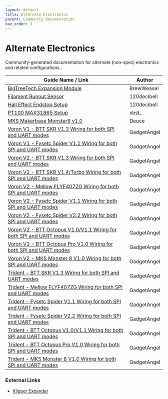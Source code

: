 ```yaml
---
layout: default
title: Alternate Electronics
parent: Community Documentation
nav_order: 3
---
```


# Alternate Electronics

Community-generated documentation for alternate (non-spec) electronics and related configurations..

| Guide Name / Link | Author |
|---|---|
| [BigTreeTech Expansion Module](./brewweasel/BTTExpansion.md) | BrewWeasel |
| [Filament Runout Sensor](./120decibell/filament_runout_sensor.md) | 120decibell |
| [Hall Effect Endstop Setup](./120decibell/hall_effect_endstop_setup.md) | 120decibell |
| [PT100 MAX31865 Setup](./xbst_/PT100.md) | xbst_ |
| [MKS Makerbase Monster8 v1.0](./Deuce/Voron2_Monster8_v1.0_Config.md) | Deuce |
| [Voron V1 - BTT SKR V1.3 Wiring for both SPI and UART modes](./GadgetAngel/v1_skr13_wiring.md) | GadgetAngel |
| [Voron V1 - Fysetc Spider V1.1 Wiring for both SPI and UART modes](./GadgetAngel/v1_spider_wiring.md) | GadgetAngel |
| [Voron V2 - BTT SKR V1.3 Wiring for both SPI and UART modes](./GadgetAngel/v2_skr13_wiring.md) | GadgetAngel |
| [Voron V2 - BTT SKR V1.4/Turbo Wiring for both SPI and UART modes](./GadgetAngel/v2_skr14_wiring.md) | GadgetAngel |
| [Voron V2 - Mellow FLYF407ZG Wiring for both SPI and UART modes](./GadgetAngel/v2_flyf407zg_wiring.md) | GadgetAngel |
| [Voron V2 - Fysetc Spider V1.1 Wiring for both SPI and UART modes](./GadgetAngel/v2_spider_wiring.md) | GadgetAngel |
| [Voron V2 - Fysetc Spider V2.2 Wiring for both SPI and UART modes](./GadgetAngel/v2_spiderv22_wiring.md) | GadgetAngel |
| [Voron V2 - BTT Octopus V1.0/V1.1 Wiring for both SPI and UART modes](./GadgetAngel/v2_octopus_wiring.md) | GadgetAngel |
| [Voron V2 - BTT Octopus Pro V1.0 Wiring for both SPI and UART modes](./GadgetAngel/v2_octopus_pro_wiring.md) | GadgetAngel |
| [Voron V2 - MKS Monster 8 V1.0 Wiring for both SPI and UART modes](./GadgetAngel/v2_monster8_wiring.md) | GadgetAngel |
| [Trident - BTT SKR V1.3 Wiring for both SPI and UART modes](./GadgetAngel/tri_skr_v13_wiring.md) | GadgetAngel |
| [Trident - Mellow FLYF407ZG Wiring for both SPI and UART modes](./GadgetAngel/tri_flyf407zg_wiring.md) | GadgetAngel |
| [Trident - Fysetc Spider V1.1 Wiring for both SPI and UART modes](./GadgetAngel/tri_spider_wiring.md) | GadgetAngel |
| [Trident - Fysetc Spider V2.2 Wiring for both SPI and UART modes](./GadgetAngel/tri_spiderv22_wiring.md) | GadgetAngel |
| [Trident - BTT Octopus V1.0/V1.1 Wiring for both SPI and UART modes](./GadgetAngel/tri_octopus_wiring.md) | GadgetAngel |
| [Trident - BTT Octopus Pro V1.0 Wiring for both SPI and UART modes](./GadgetAngel/tri_octopus_pro_wiring.md) | GadgetAngel |
| [Trident - MKS Monster 8 V1.0 Wiring for both SPI and UART modes](./GadgetAngel/tri_monster8_wiring.md) | GadgetAngel |


### External Links

* [Klipper Expander](https://github.com/VoronDesign/Voron-Hardware/blob/master/Klipper_Expander/Documentation/README.md#setup)
